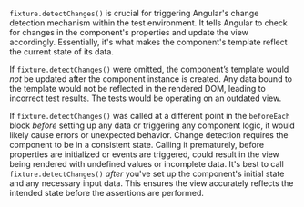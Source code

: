 `fixture.detectChanges()` is crucial for triggering Angular's change detection mechanism within the test environment. It tells Angular to check for changes in the component's properties and update the view accordingly. Essentially, it's what makes the component's template reflect the current state of its data.

If `fixture.detectChanges()` were omitted, the component’s template would *not* be updated after the component instance is created. Any data bound to the template would not be reflected in the rendered DOM, leading to incorrect test results. The tests would be operating on an outdated view.

If `fixture.detectChanges()` was called at a different point in the `beforeEach` block *before* setting up any data or triggering any component logic, it would likely cause errors or unexpected behavior. Change detection requires the component to be in a consistent state. Calling it prematurely, before properties are initialized or events are triggered, could result in the view being rendered with undefined values or incomplete data. It's best to call `fixture.detectChanges()` *after* you've set up the component's initial state and any necessary input data. This ensures the view accurately reflects the intended state before the assertions are performed.